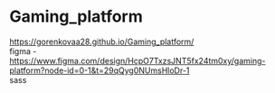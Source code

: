 # Gaming_platform  
https://gorenkovaa28.github.io/Gaming_platform/  
figma - https://www.figma.com/design/HcpO7TxzsJNT5fx24tm0xy/gaming-platform?node-id=0-1&t=29qQyg0NUmsHloDr-1  
sass
